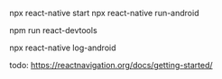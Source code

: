  npx react-native start
 npx react-native run-android
 <!-- to run android in the virtual machine -->
 npm run react-devtools 
 <!-- to start react-devtools -->

 npx react-native log-android
 <!-- to run the console.log debugger -->

 todo:
 https://reactnavigation.org/docs/getting-started/